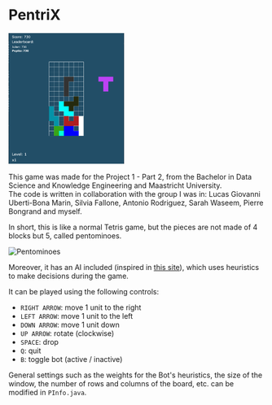 # PentriX

<img src="/imgs/screenshot.png" alt="Thumbnail" width="45%"/>

This game was made for the Project 1 - Part 2, from the Bachelor in Data Science and Knowledge Engineering and Maastricht University.  
The code is written in collaboration with the group I was in: Lucas Giovanni Uberti-Bona Marin, Silvia Fallone, Antonio Rodriguez, Sarah Waseem, Pierre Bongrand and myself.

In short, this is like a normal Tetris game, but the pieces are not made of 4 blocks but 5, called pentominoes.

![Pentominoes](https://upload.wikimedia.org/wikipedia/commons/thumb/a/aa/All_18_Pentominoes.svg/1200px-All_18_Pentominoes.svg.png)


Moreover, it has an AI included (inspired in [this site](https://codemyroad.wordpress.com/2013/04/14/tetris-ai-the-near-perfect-player/)), which uses heuristics to make decisions during the game.

It can be played using the following controls:  
 - `RIGHT ARROW`: move 1 unit to the right  
 - `LEFT ARROW`: move 1 unit to the left  
 - `DOWN ARROW`: move 1 unit down  
 - `UP ARROW`: rotate (clockwise)
 - `SPACE`: drop
 - `Q`: quit
 - `B`: toggle bot (active / inactive)

General settings such as the weights for the Bot's heuristics, the size of the window, the number of rows and columns of the board, etc. can be modified in `PInfo.java`.
